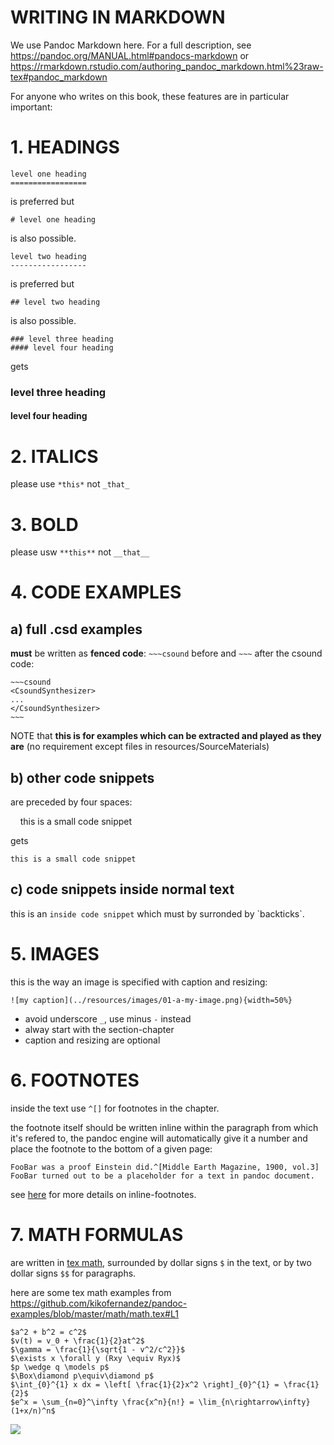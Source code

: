 WRITING IN MARKDOWN
===================

We use Pandoc Markdown here. For a full description,
see https://pandoc.org/MANUAL.html#pandocs-markdown or
https://rmarkdown.rstudio.com/authoring_pandoc_markdown.html%23raw-tex#pandoc_markdown

For anyone who writes on this book, these features are in particular important:

# 1. HEADINGS
   
`level one heading`  
`=================`

is preferred but

`# level one heading`

is also possible.

`level two heading`  
`-----------------`

is preferred but

`## level two heading`

is also possible.

`### level three heading`  
`#### level four heading`

gets

### level three heading
#### level four heading


# 2. ITALICS

please use `*this*` not `_that_`


# 3. BOLD

please usw `**this**` not `__that__`


# 4. CODE EXAMPLES

a) full .csd examples
---------------------

**must** be written as **fenced code**: `~~~csound` before and `~~~`
after the csound code:

    ~~~csound
    <CsoundSynthesizer>
    ...
    </CsoundSynthesizer>
    ~~~

NOTE that **this is for examples which can be extracted and played
as they are** (no requirement except files in resources/SourceMaterials)


b) other code snippets
----------------------

are preceded by four spaces:

&nbsp;&nbsp;&nbsp;&nbsp;this is a small code snippet

gets

    this is a small code snippet


c) code snippets inside normal text
-----------------------------------

this is an `inside code snippet` which must by surronded by \`backticks\`.

    
# 5. IMAGES

this is the way an image is specified with caption and resizing:

    ![my caption](../resources/images/01-a-my-image.png){width=50%}

- avoid underscore `_`, use minus `-` instead
- alway start with the section-chapter 
- caption and resizing are optional


# 6. FOOTNOTES

inside the text use `^[]` for footnotes in the chapter.
    
the footnote itself should be written inline within the
paragraph from which it's refered to, the pandoc engine
will automatically give it a number and place the
footnote to the bottom of a given page:

    FooBar was a proof Einstein did.^[Middle Earth Magazine, 1900, vol.3]
    FooBar turned out to be a placeholder for a text in pandoc document.

see [here](https://pandoc.org/MANUAL.html#footnotes) for more details on inline-footnotes.


# 7. MATH FORMULAS

are written in [tex math](https://en.wikibooks.org/wiki/LaTeX/Mathematics), surrounded by dollar signs `$` in the text, or by two dollar signs `$$` for paragraphs.

here are some tex math examples from <https://github.com/kikofernandez/pandoc-examples/blob/master/math/math.tex#L1>

    $a^2 + b^2 = c^2$
    $v(t) = v_0 + \frac{1}{2}at^2$
    $\gamma = \frac{1}{\sqrt{1 - v^2/c^2}}$
    $\exists x \forall y (Rxy \equiv Ryx)$
    $p \wedge q \models p$
    $\Box\diamond p\equiv\diamond p$
    $\int_{0}^{1} x dx = \left[ \frac{1}{2}x^2 \right]_{0}^{1} = \frac{1}{2}$
    $e^x = \sum_{n=0}^\infty \frac{x^n}{n!} = \lim_{n\rightarrow\infty} (1+x/n)^n$

![](../resources/images/tex_math_examples.png)

